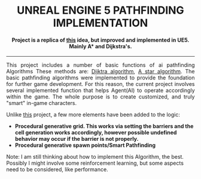 <h1 align="center" color="D5FF00">  UNREAL ENGINE 5 PATHFINDING IMPLEMENTATION </h1>
 <h4 align="center">Project is a replica of <a href="https://github.com/mcnugets/unity-pathfinding-methods.git">this</a> idea, but improved and implemented in UE5. Mainly A* and Dijkstra's.</h4>

 --------------------------------------------------------------------------------



<p align = "justify"> This project includes a number of basic functions of ai pathfinding Algorithms These methods are: <a href="https://en.wikipedia.org/wiki/Dijkstra%27s_algorithm">Dijktra algorithm</a>, <a href="https://en.wikipedia.org/wiki/A*_search_algorithm"> A star algorithm</a>. The basic pathfinding algorithms were implemented to provide the foundation for further game development. For this reason, the current project involves several implemented function that helps Agent(AI) to operate accordingly within the game. The whole purpose is to create customized, and truly "smart" in-game characters.</p>

<p>Unlike <a href="https://github.com/mcnugets/unity-pathfinding-methods.git">this</a> project, a few more elements have been added to the logic:</p>

<ul>
<li><strong>Procedural generative grid. This works via setting the barriers and the cell generation works accordingly, however possible undefined behavior may occur if the barrier is not properly. </strong> </li>
<li><strong>Procedural generative spawn points/Smart Pathfinding</strong></li>
</ul>	

<p>Note: I am still thinking about how to implement this Algorithm, the best. Possibly I might involve some reinforcement learning, but some aspects need to be considered, like performance. </p>
